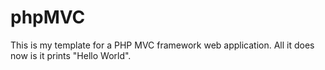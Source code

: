 # phpMVC

This is my template for a PHP MVC framework web application. All it does now is it prints "Hello World". 
